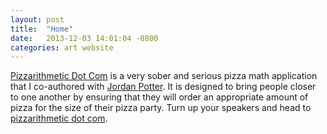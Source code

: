 ```yaml
---
layout: post
title:  "Home"
date:   2013-12-03 14:01:04 -0800
categories: art website
---
```

[Pizzarithmetic Dot Com][pizzarithmetic] is a very sober and serious pizza math application that I co-authored with [Jordan Potter][jopo]. It is designed to bring people closer to one another by ensuring that they will order an appropriate amount of pizza for the size of their pizza party. Turn up your speakers and head to [pizzarithmetic dot com][pizzarithmetic].

[pizzarithmetic]: http://www.pizzarithmetic.com/
[jopo]: https://twitter.com/jordan_potter